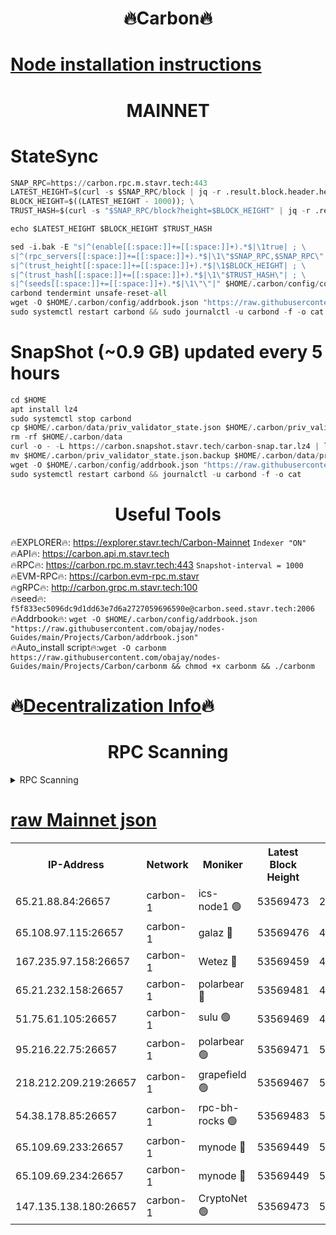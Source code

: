 <h1 align="center"> 🔥Carbon🔥</h1>

[Node installation instructions](https://github.com/obajay/nodes-Guides/tree/main/Projects/Carbon)
=
<h1 align="center"> MAINNET</h1>

# StateSync
```python
SNAP_RPC=https://carbon.rpc.m.stavr.tech:443
LATEST_HEIGHT=$(curl -s $SNAP_RPC/block | jq -r .result.block.header.height); \
BLOCK_HEIGHT=$((LATEST_HEIGHT - 1000)); \
TRUST_HASH=$(curl -s "$SNAP_RPC/block?height=$BLOCK_HEIGHT" | jq -r .result.block_id.hash)

echo $LATEST_HEIGHT $BLOCK_HEIGHT $TRUST_HASH

sed -i.bak -E "s|^(enable[[:space:]]+=[[:space:]]+).*$|\1true| ; \
s|^(rpc_servers[[:space:]]+=[[:space:]]+).*$|\1\"$SNAP_RPC,$SNAP_RPC\"| ; \
s|^(trust_height[[:space:]]+=[[:space:]]+).*$|\1$BLOCK_HEIGHT| ; \
s|^(trust_hash[[:space:]]+=[[:space:]]+).*$|\1\"$TRUST_HASH\"| ; \
s|^(seeds[[:space:]]+=[[:space:]]+).*$|\1\"\"|" $HOME/.carbon/config/config.toml
carbond tendermint unsafe-reset-all
wget -O $HOME/.carbon/config/addrbook.json "https://raw.githubusercontent.com/obajay/nodes-Guides/main/Projects/Carbon/addrbook.json"
sudo systemctl restart carbond && sudo journalctl -u carbond -f -o cat
```
# SnapShot (~0.9 GB) updated every 5 hours
```python
cd $HOME
apt install lz4
sudo systemctl stop carbond
cp $HOME/.carbon/data/priv_validator_state.json $HOME/.carbon/priv_validator_state.json.backup
rm -rf $HOME/.carbon/data
curl -o - -L https://carbon.snapshot.stavr.tech/carbon-snap.tar.lz4 | lz4 -c -d - | tar -x -C $HOME/.carbon --strip-components 2
mv $HOME/.carbon/priv_validator_state.json.backup $HOME/.carbon/data/priv_validator_state.json
wget -O $HOME/.carbon/config/addrbook.json "https://raw.githubusercontent.com/obajay/nodes-Guides/main/Projects/Carbon/addrbook.json"
sudo systemctl restart carbond && journalctl -u carbond -f -o cat
```

 <h1 align="center"> Useful Tools</h1>

🔥EXPLORER🔥:     https://explorer.stavr.tech/Carbon-Mainnet        `Indexer "ON"` \
🔥API🔥:          https://carbon.api.m.stavr.tech \
🔥RPC🔥:          https://carbon.rpc.m.stavr.tech:443              `Snapshot-interval = 1000` \
🔥EVM-RPC🔥:      https://carbon.evm-rpc.m.stavr \
🔥gRPC🔥:         http://carbon.grpc.m.stavr.tech:100 \
🔥seed🔥:      `f5f833ec5096dc9d1dd63e7d6a2727059696590e@carbon.seed.stavr.tech:2006` \
🔥Addrbook🔥:  `wget -O $HOME/.carbon/config/addrbook.json "https://raw.githubusercontent.com/obajay/nodes-Guides/main/Projects/Carbon/addrbook.json"` \
🔥Auto_install script🔥:`wget -O carbonm https://raw.githubusercontent.com/obajay/nodes-Guides/main/Projects/Carbon/carbonm && chmod +x carbonm && ./carbonm`

🔥[Decentralization Info](https://github.com/obajay/StateSync-snapshots/tree/main/Projects/Carbon/Decentralization)🔥
=
<h1 align="center"> RPC Scanning</h1>

<details>
<summary>RPC Scanning</summary>

<h2 align="center"> We scan nodes in real time every 4 hours. And we provide the final result of RPC endpoints.
We cannot influence the operation of these nodes in any way. </h2>


```python
If Voting Power is higher than 0 --> then the Node is a validator of the network and may be subject to attack and be a potential threat to the chain.
```
```python
We marked such validators with a red symbol
```

</details>

[raw Mainnet json](https://rpc-check.carbonm.stavr.tech/carbonm/rpc-carbonm-result.json)
=


<table><tr><th>IP-Address</th><th>Network</th><th>Moniker</th><th>Latest Block Height</th><th>Earliest Block Height</th><th>Catching Up</th><th>Tx Index</th><th>Voting Power</th><th>Scan Time</th></tr><tr><td>65.21.88.84:26657</td><td>carbon-1</td><td>ics-node1 🟢</td><td>53569473</td><td>21164241</td><td>False</td><td>off</td><td>0</td><td>2024-02-12T07:11:47.714654173UTC</td></tr><tr><td>65.108.97.115:26657</td><td>carbon-1</td><td>galaz 🔴</td><td>53569476</td><td>47374001</td><td>False</td><td>on</td><td>11256024611</td><td>2024-02-12T07:11:56.551535528UTC</td></tr><tr><td>167.235.97.158:26657</td><td>carbon-1</td><td>Wetez 🔴</td><td>53569459</td><td>48067570</td><td>False</td><td>on</td><td>1343100442</td><td>2024-02-12T07:11:20.953954288UTC</td></tr><tr><td>65.21.232.158:26657</td><td>carbon-1</td><td>polarbear 🔴</td><td>53569481</td><td>48126001</td><td>False</td><td>on</td><td>10540509569</td><td>2024-02-12T07:12:07.115008777UTC</td></tr><tr><td>51.75.61.105:26657</td><td>carbon-1</td><td>sulu 🟢</td><td>53569469</td><td>48742001</td><td>False</td><td>on</td><td>0</td><td>2024-02-12T07:11:38.858286843UTC</td></tr><tr><td>95.216.22.75:26657</td><td>carbon-1</td><td>polarbear 🟢</td><td>53569471</td><td>52338001</td><td>False</td><td>on</td><td>0</td><td>2024-02-12T07:11:43.266806947UTC</td></tr><tr><td>218.212.209.219:26657</td><td>carbon-1</td><td>grapefield 🟢</td><td>53569467</td><td>52371001</td><td>False</td><td>on</td><td>0</td><td>2024-02-12T07:11:36.464613398UTC</td></tr><tr><td>54.38.178.85:26657</td><td>carbon-1</td><td>rpc-bh-rocks 🟢</td><td>53569483</td><td>53130001</td><td>False</td><td>on</td><td>0</td><td>2024-02-12T07:12:11.596671822UTC</td></tr><tr><td>65.109.69.233:26657</td><td>carbon-1</td><td>mynode 🔴</td><td>53569449</td><td>53160001</td><td>False</td><td>off</td><td>8765691878</td><td>2024-02-12T07:11:01.931432418UTC</td></tr><tr><td>65.109.69.234:26657</td><td>carbon-1</td><td>mynode 🔴</td><td>53569449</td><td>53160001</td><td>False</td><td>off</td><td>12832534772</td><td>2024-02-12T07:11:02.287011939UTC</td></tr><tr><td>147.135.138.180:26657</td><td>carbon-1</td><td>CryptoNet 🟢</td><td>53569473</td><td>53567001</td><td>False</td><td>on</td><td>0</td><td>2024-02-12T07:11:50.047771163UTC</td></tr></table>
